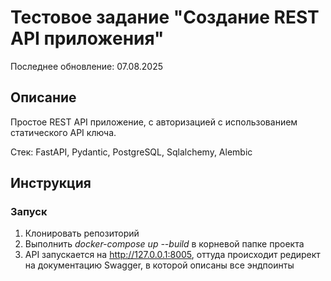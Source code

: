 # Тестовое задание "Создание REST API приложения"

Последнее обновление: 07.08.2025


## Описание
Простое REST API приложение, с авторизацией с использованием статического API ключа.  

Стек: FastAPI, Pydantic, PostgreSQL, Sqlalchemy, Alembic


## Инструкция
### Запуск
1. Клонировать репозиторий
2. Выполнить *docker-compose up --build* в корневой папке проекта
3. API запускается на http://127.0.0.1:8005, оттуда происходит редирект на документацию Swagger,
в которой описаны все эндпоинты